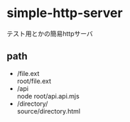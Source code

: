 # simple-http-server

テスト用とかの簡易httpサーバ

## path

- /file.ext<br>
  root/file.ext
- /api<br>
  node root/api.api.mjs
- /directory/<br>
  source/directory.html

